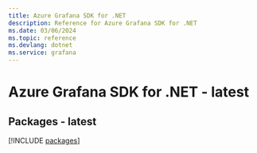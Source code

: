 ```yaml
---
title: Azure Grafana SDK for .NET
description: Reference for Azure Grafana SDK for .NET
ms.date: 03/06/2024
ms.topic: reference
ms.devlang: dotnet
ms.service: grafana
---
```

# Azure Grafana SDK for .NET - latest
## Packages - latest
[!INCLUDE [packages](grafana-index.md)]